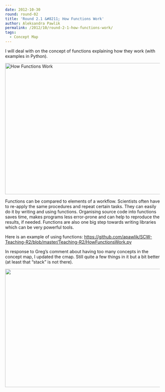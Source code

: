 ```yaml
---
date: 2012-10-30
round: round-02
title: 'Round 2.1 &#8211; How Functions Work'
author: Aleksandra Pawlik
permalink: /2012/10/round-2-1-how-functions-work/
tags:
  - Concept Map
---
```

I will deal with on the concept of functions explaining how they work (with examples in Python).

[<img class="alignnone  wp-image-925" title="How Functions Work" src="http://teaching.software-carpentry.org/wp-content/uploads/2012/10/how_functions_work-1024x621.jpg" alt="How Functions Work" width="707" height="428" />][1]

Functions can be compared to elements of a workflow. Scientists often have to re-apply the same procedures and repeat certain tasks. They can easily do it by writing and using functions. Organising source code into functions saves time, makes programs less error-prone and can help to reproduce the results, if needed. Functions are also one big step towards writing libraries which can be very powerful tools.

Here is an example of using functions: https://github.com/apawlik/SCW-Teaching-R2/blob/master/Teaching-R2/HowFunctionsWork.py

In response to Greg&#8217;s comment about having too many concepts in the concept map, I updated the cmap. Still quite a few things in it but a bit better (at least that &#8220;stack&#8221; is not there).

[<img class="alignnone size-large wp-image-1087" title="How Functions Work 2" src="http://teaching.software-carpentry.org/wp-content/uploads/2012/10/functions2-1024x560.jpg" alt="" width="707" height="386" />][2]

&nbsp;

&nbsp;

 [1]: http://teaching.software-carpentry.org/wp-content/uploads/2012/10/how_functions_work.jpg
 [2]: http://teaching.software-carpentry.org/wp-content/uploads/2012/10/functions2.jpg
